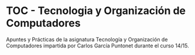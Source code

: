 # TOC - Tecnologia y Organización de Computadores

Apuntes y Prácticas de la asignatura Tecnología y Organización de Computadores impartida por Carlos García Puntonet durante el curso 14/15.